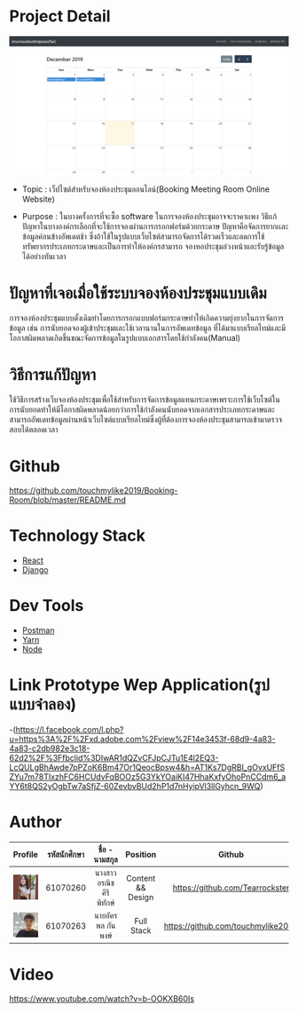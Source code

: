 # Project Detail
 <img src="./images/index.png">
 
 - Topic : เว็ปไซต์สำหรับจองห้องประชุมออนไลน์(Booking Meeting Room Online Website)
 
 - Purpose : ในบางครั้งการที่จะซื้อ software ในการจองห้องประชุมอาจจะราคาเเพง วิธีเเก้ปัญหาในบางองค์กรเลือกที่จะใช้การจองผ่านการกรอกฟอร์มด้วยกระดาษ 
 ปัญหาคือจัดการยากเเละข้อมูลค่อนข้างอัพเดตช้า ซึ่งถ้าใช้ในรูปแบบเว็บไซต์สามารถจัดการได้รวดเร็วและลดการใช้ทรัพยากรประเภทกระดาษและเป็นการทำให้องค์กรสามารถ
 จองหอประชุมล่วงหน้าและรับรู้ข้อมูลได้อย่างทันเวลา
 
# ปัญหาที่เจอเมื่อใช้ระบบจองห้องประชุมแบบเดิม
การจองห้องประชุมแบบดั้งเดิมทำโดยการกรอกแบบฟอร์มกระดาษทำให้เกิดความยุ่งยากในการจัดการข้อมูล เช่น การนับยอดจองผู้เข้าประชุมและใช้เวลานานในการอัพเดทข้อมูล
ที่ได้มาแบบเรียลไทม์และมีโอกาสผิดพลาดเกิดขึ้นขณะจัดการข้อมูลในรูปแบบเอกสารโดยใช้กำลังคน(Manual)

# วิธีการแก้ปัญหา
ใช้วิธีการสร้างเว็บจองห้องประชุมเพื่อใช้สำหรับการจัดการข้อมูลแทนกระดาษเพราะการใช้เว็บไซต์ในการนับยอดทำให้มีโอกาสผิดพลาดน้อยกว่าการใช้กำลังคนนับยอดจากเอกสารประเภทกระดาษและสามารถอัพเดทข้อมูลผ่านหน้าเว็บไซต์แบบเรียลไทม์ซึ่งผู้ที่ต้องการจองห้องประชุมสามารถเข้ามาตรวจสอบได้ตลอดเวลา

# Github 
https://github.com/touchmylike2019/Booking-Room/blob/master/README.md
 
# Technology Stack
 - [React](https://reactjs.org/)
 - [Django](https://www.djangoproject.com/)
 
# Dev Tools
 - [Postman](https://www.getpostman.com/)
 - [Yarn](https://yarnpkg.com/lang/en/)
 - [Node](https://nodejs.org/en/)
 
# Link Prototype Wep Application(รูปแบบจำลอง)
-(https://l.facebook.com/l.php?u=https%3A%2F%2Fxd.adobe.com%2Fview%2F14e3453f-68d9-4a83-4a83-c2db982e3c18-62d2%2F%3Ffbclid%3DIwAR1dQZvCFJpCJTu1E4l2EQ3-LcQULgBhAwde7pPZoK6Bm47Or1QeocBpsw4&h=AT1Ks7DgRBI_gOvxUFfSZYu7m78TIxzhFC6HCUdvFqBOOz5G3YkYOaiKI47HhaKxfyOhoPnCCdm6_aYY6t8QS2yOgbTw7aSfjZ-60ZevbvBUd2hP1d7nHyipVl3llGyhcn_9WQ)

# Author
| Profile | รหัสนักศึกษา        | ชื่อ - นามสกุล | Position | Github |
|:---------:| :-------------: |:--------------------------:| :-------------: | :-----------------------: |
| <a><img src="./images/260.png" width="200px"></a> | 61070260    | นางสาว อรณิช คีรีพิทักษ์| Content && Design | https://github.com/Tearrockster |
<a><img src="./images/263.jfif" width="200px"></a> | 61070263    | นายอัครพล กันพงษ์| Full Stack | https://github.com/touchmylike2019 |

# Video 
https://www.youtube.com/watch?v=b-OOKXB60Is
